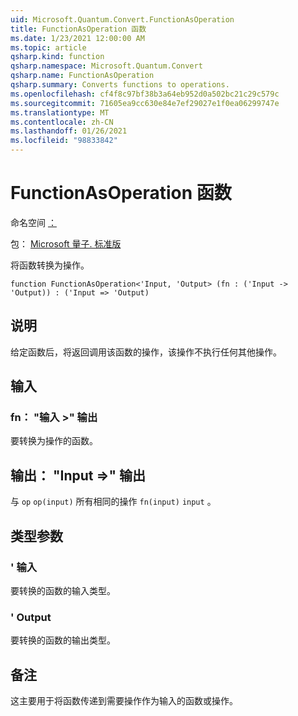 ```yaml
---
uid: Microsoft.Quantum.Convert.FunctionAsOperation
title: FunctionAsOperation 函数
ms.date: 1/23/2021 12:00:00 AM
ms.topic: article
qsharp.kind: function
qsharp.namespace: Microsoft.Quantum.Convert
qsharp.name: FunctionAsOperation
qsharp.summary: Converts functions to operations.
ms.openlocfilehash: cf4f8c97bf38b3a64eb952d0a502bc21c29c579c
ms.sourcegitcommit: 71605ea9cc630e84e7ef29027e1f0ea06299747e
ms.translationtype: MT
ms.contentlocale: zh-CN
ms.lasthandoff: 01/26/2021
ms.locfileid: "98833842"
---
```

# <a name="functionasoperation-function"></a>FunctionAsOperation 函数

命名空间 [：](xref:Microsoft.Quantum.Convert)

包： [Microsoft 量子. 标准版](https://nuget.org/packages/Microsoft.Quantum.Standard)


将函数转换为操作。

```qsharp
function FunctionAsOperation<'Input, 'Output> (fn : ('Input -> 'Output)) : ('Input => 'Output)
```


## <a name="description"></a>说明

给定函数后，将返回调用该函数的操作，该操作不执行任何其他操作。

## <a name="input"></a>输入

### <a name="fn--input---output"></a>fn： "输入 >" 输出

要转换为操作的函数。



## <a name="output--input--output"></a>输出： "Input =>" 输出 

与 `op` `op(input)` 所有相同的操作 `fn(input)` `input` 。

## <a name="type-parameters"></a>类型参数

### <a name="input"></a>' 输入

要转换的函数的输入类型。
### <a name="output"></a>' Output

要转换的函数的输出类型。

## <a name="remarks"></a>备注

这主要用于将函数传递到需要操作作为输入的函数或操作。